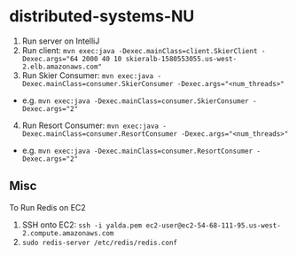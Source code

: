 # distributed-systems-NU

1. Run server on IntelliJ
2. Run client: `mvn exec:java -Dexec.mainClass=client.SkierClient -Dexec.args="64 2000 40 10 skieralb-1580553055.us-west-2.elb.amazonaws.com"`
3. Run Skier Consumer: `mvn exec:java -Dexec.mainClass=consumer.SkierConsumer -Dexec.args="<num_threads>"`
  * e.g. `mvn exec:java -Dexec.mainClass=consumer.SkierConsumer -Dexec.args="2"`
4. Run Resort Consumer: `mvn exec:java -Dexec.mainClass=consumer.ResortConsumer -Dexec.args="<num_threads>"`
  * e.g. `mvn exec:java -Dexec.mainClass=consumer.ResortConsumer -Dexec.args="2"`


## Misc

To Run Redis on EC2

1. SSH onto EC2: `ssh -i yalda.pem ec2-user@ec2-54-68-111-95.us-west-2.compute.amazonaws.com`
2. `sudo redis-server /etc/redis/redis.conf`
